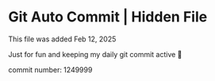 # Git Auto Commit | Hidden File

This file was added Feb 12, 2025

Just for fun and keeping my daily git commit active 🤪

commit number: 1249999
